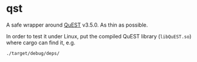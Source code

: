 # qst

A safe wrapper around [QuEST](https://github.com/QuEST-Kit/QuEST/) v3.5.0.  As thin as possible.

In order to test it under Linux, put the compiled QuEST library (`libQuEST.so`) where cargo can find it, e.g.

```sh
./target/debug/deps/  
 ```
